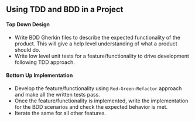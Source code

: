 ## Using TDD and BDD in a Project

#### Top Down Design

* Write BDD Gherkin files to describe the expected functionality of the product. This will give a help level understanding of what a product should do.
* Write low level unit tests for a feature/functionality to drive development following TDD approach.

#### Bottom Up Implementation

* Develop the feature/functionality using `Red-Green-Refactor` approach and make all the written tests pass.
* Once the feature/functionality is implemented, write the implementation for the BDD scenarios and check the expected behavior is met.
* Iterate the same for all other features.